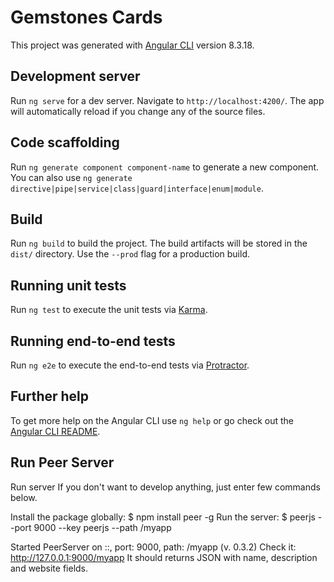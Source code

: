 # Gemstones Cards

This project was generated with [Angular CLI](https://github.com/angular/angular-cli) version 8.3.18.

## Development server

Run `ng serve` for a dev server. Navigate to `http://localhost:4200/`. The app will automatically reload if you change any of the source files.

## Code scaffolding

Run `ng generate component component-name` to generate a new component. You can also use `ng generate directive|pipe|service|class|guard|interface|enum|module`.

## Build

Run `ng build` to build the project. The build artifacts will be stored in the `dist/` directory. Use the `--prod` flag for a production build.

## Running unit tests

Run `ng test` to execute the unit tests via [Karma](https://karma-runner.github.io).

## Running end-to-end tests

Run `ng e2e` to execute the end-to-end tests via [Protractor](http://www.protractortest.org/).

## Further help

To get more help on the Angular CLI use `ng help` or go check out the [Angular CLI README](https://github.com/angular/angular-cli/blob/master/README.md).

## Run Peer Server

Run server
If you don't want to develop anything, just enter few commands below.

Install the package globally:
$ npm install peer -g
Run the server:
$ peerjs --port 9000 --key peerjs --path /myapp

Started PeerServer on ::, port: 9000, path: /myapp (v. 0.3.2)
Check it: http://127.0.0.1:9000/myapp It should returns JSON with name, description and website fields.
